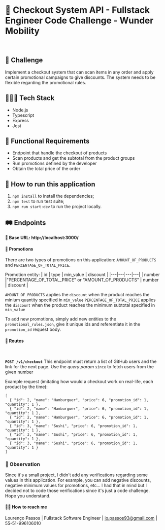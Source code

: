# 🛴 Checkout System API - Fullstack Engineer Code Challenge - Wunder Mobility

<br>

## 🚀 Challenge
Implement a checkout system that can scan items in any order and apply certain promotional campaigns to give discounts. The system needs to be flexible regarding the promotional rules.

## 👨🏽‍💻 Tech Stack
- Node.js
- Typescript
- Express
- Jest

## 📝 Functional Requirements
- Endpoint that handle the checkout of products
- Scan products and get the subtotal from the product groups
- Run promotions defined by the developer
- Obtain the total price of the order

## 🚙 How to run this application

1. `npm install` to install the dependencies;
2. `npm test` to run test suite;
3. `npm run start:dev` to run the project locally.


## 🛤 Endpoints

#### 🛒 Base URL: http://localhost:3000/

#### 🤑 Promotions

There are two types of promotions on this application: `AMOUNT_OF_PRODUCTS` and `PERCENTAGE_OF_TOTAL_PRICE`.

Promotion entity:
|  id | type   |  min_value | discount   |
|---|---|---|---|
|  number |"PERCENTAGE_OF_TOTAL_PRICE" or "AMOUNT_OF_PRODUCTS"   |  number | discount   |


` AMOUNT_OF_PRODUCTS ` applies the `discount` when the product reaches the minium quantity specified in `min_value`
` PERCENTAGE_OF_TOTAL_PRICE ` applies the `discount` when the product reaches the minimum subtotal specified in `min_value`

To add new promotions, simply add new entities to the `promotional_rules.json`, give it unique ids and referentiate it in the `promotion_id` request body.

#### 🔐 Routes

<br>

**`POST /v1/checkout`** This endpoint must return a list of GitHub users and the link for the next page. Use the _query param_ `since` to fetch users from the given number

Example request (imitating how would a checkout work on real-life, each product by the time):

```
[
  { "id": 2, "name": "Hamburguer", "price": 6, "promotion_id": 1, "quantity": 1 },
  { "id": 2, "name": "Hamburguer", "price": 6, "promotion_id": 1, "quantity": 1 },
  { "id": 2, "name": "Hamburguer", "price": 6, "promotion_id": 1, "quantity": 1 },
  { "id": 3, "name": "Sushi", "price": 6, "promotion_id": 1, "quantity": 1 },
  { "id": 3, "name": "Sushi", "price": 6, "promotion_id": 1, "quantity": 1 },
  { "id": 3, "name": "Sushi", "price": 6, "promotion_id": 1, "quantity": 1 }
]
```
### 🚨 Observation

Since it's a small project, I didn't add any verifications regarding some values in this application. 
For example, you can add negative discounts, negative minimum values for promotions, etc... I had that in mind but I decided not to code those verifications since it's just a code challenge. Hope you understand.

#### 👋🏽 How to reach me

Lourenço Passos | Fullstack Software Engineer | lo.passos93@gmail.com | 55-51-996106010
